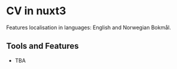 # CV in nuxt3

Features localisation in languages: English and Norwegian Bokmål.

## Tools and Features

* TBA
